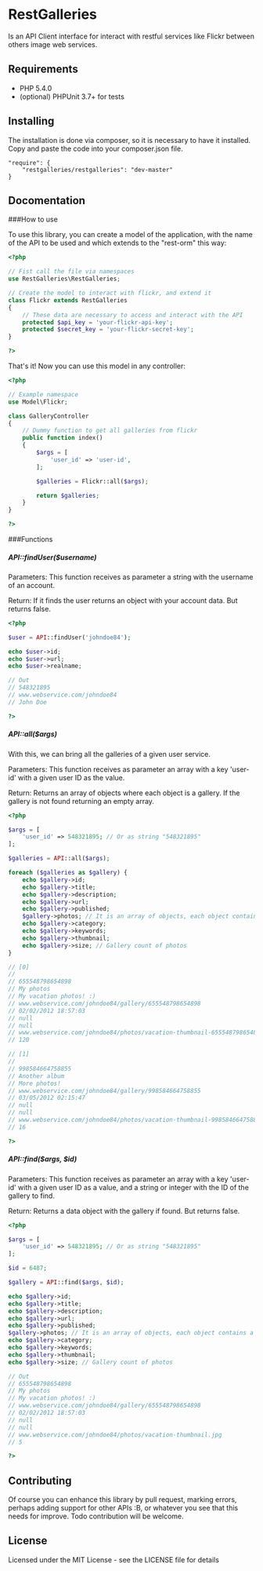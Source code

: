 RestGalleries
=============

Is an API Client interface for interact with restful services like Flickr between others image web services.

Requirements
------------

* PHP 5.4.0
* (optional) PHPUnit 3.7+ for tests

Installing
----------

The installation is done via composer, so it is necessary to have it installed. Copy and paste the code into your composer.json file.


    "require": {
        "restgalleries/restgalleries": "dev-master"
    }


Docomentation
-------------

###How to use

To use this library, you can create a model of the application, with the name of the API to be used and which extends to the "rest-orm" this way:

```php
<?php

// Fist call the file via namespaces
use RestGalleries\RestGalleries;

// Create the model to interact with flickr, and extend it
class Flickr extends RestGalleries
{
    // These data are necessary to access and interact with the API
    protected $api_key = 'your-flickr-api-key';
    protected $secret_key = 'your-flickr-secret-key';
}

?>
```

That's it! Now you can use this model in any controller:

```php
<?php

// Example namespace
use Model\Flickr;

class GalleryController
{
    // Dummy function to get all galleries from flickr
    public function index()
    {
        $args = [
            'user_id' => 'user-id',
        ];

        $galleries = Flickr::all($args);

        return $galleries;
    }
}

?>
```

###Functions

##### API::findUser($username)

Parameters:
This function receives as parameter a string with the username of an account.

Return:
If it finds the user returns an object with your account data. But returns false.

```php
<?php

$user = API::findUser('johndoe84');

echo $user->id;
echo $user->url;
echo $user->realname;

// Out
// 548321895
// www.webservice.com/johndoe84
// John Doe

?>
```

##### API::all($args)

With this, we can bring all the galleries of a given user service.

Parameters:
This function receives as parameter an array with a key 'user-id' with a given user ID as the value.

Return:
Returns an array of objects where each object is a gallery. If the gallery is not found returning an empty array.

```php
<?php

$args = [
    'user_id' => 548321895; // Or as string "548321895"
];

$galleries = API::all($args);

foreach ($galleries as $gallery) {
    echo $gallery->id;
    echo $gallery->title;
    echo $gallery->description;
    echo $gallery->url;
    echo $gallery->published;
    $gallery->photos; // It is an array of objects, each object contains a picture data.
    echo $gallery->category;
    echo $gallery->keywords;
    echo $gallery->thumbnail;
    echo $gallery->size; // Gallery count of photos
}

// [0]
//
// 655548798654898
// My photos
// My vacation photos! :)
// www.webservice.com/johndoe84/gallery/655548798654898
// 02/02/2012 18:57:03
// null
// null
// www.webservice.com/johndoe84/photos/vacation-thumbnail-655548798654898.jpg
// 120

// [1]
//
// 998584664758855
// Another album
// More photos!
// www.webservice.com/johndoe84/gallery/998584664758855
// 03/05/2012 02:15:47
// null
// null
// www.webservice.com/johndoe84/photos/vacation-thumbnail-998584664758855.jpg
// 16

?>
```

##### API::find($args, $id)

Parameters:
This function receives as parameter an array with a key 'user-id' with a given user ID as a value, and a string or integer with the ID of the gallery to find.

Return:
Returns a data object with the gallery if found. But returns false.

```php
<?php

$args = [
    'user_id' => 548321895; // Or as string "548321895"
];

$id = 6487;

$gallery = API::find($args, $id);

echo $gallery->id;
echo $gallery->title;
echo $gallery->description;
echo $gallery->url;
echo $gallery->published;
$gallery->photos; // It is an array of objects, each object contains a picture data.
echo $gallery->category;
echo $gallery->keywords;
echo $gallery->thumbnail;
echo $gallery->size; // Gallery count of photos

// Out
// 655548798654898
// My photos
// My vacation photos! :)
// www.webservice.com/johndoe84/gallery/655548798654898
// 02/02/2012 18:57:03
// null
// null
// www.webservice.com/johndoe84/photos/vacation-thumbnail.jpg
// 5

?>
```

Contributing
------------

Of course you can enhance this library by pull request, marking errors, perhaps adding support for other APIs :B, or whatever you see that this needs for improve. Todo contribution will be welcome.


License
-------

Licensed under the MIT License - see the LICENSE file for details
